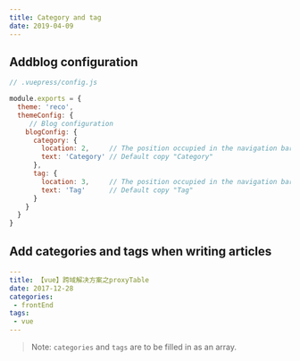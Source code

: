 ```yaml
---
title: Category and tag
date: 2019-04-09
---
```


## Addblog configuration
    
```javascript
// .vuepress/config.js

module.exports = {
  theme: 'reco',
  themeConfig: {
     // Blog configuration
    blogConfig: {
      category: {
        location: 2,     // The position occupied in the navigation bar menu, default 2
        text: 'Category' // Default copy "Category"
      },
      tag: {
        location: 3,     // The position occupied in the navigation bar menu, default 3
        text: 'Tag'      // Default copy "Tag"
      }
    }
  }  
}  
```

## Add categories and tags when writing articles

```yaml
--- 
title: 【vue】跨域解决方案之proxyTable  
date: 2017-12-28
categories: 
 - frontEnd
tags: 
 - vue
---
```

> Note: `categories` and `tags` are to be filled in as an array.
